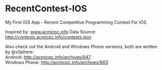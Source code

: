 RecentContest-IOS
=================

My First IOS App - Recent Competitive Programming Contest For IOS

Inspired by: <a href='http://acmicpc.info' target='_blank'>www.acmicpc.info</a>
Data Source: http://contests.acmicpc.info/contests.json

Also check out the Android and Windows Phone versions, both are written by @xSphere:
<br />
Android: http://acmicpc.info/archives/647
<br />
Windows Phone: http://acmicpc.info/archives/663
